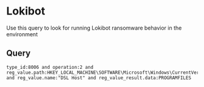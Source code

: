 # Lokibot

Use this query to look for running Lokibot ransomware behavior in the environment

## Query
```
type_id:8006 and operation:2 and reg_value.path:HKEY_LOCAL_MACHINE\SOFTWARE\Microsoft\Windows\CurrentVersion\Run and reg_value.name:"DSL Host" and reg_value_result.data:PROGRAMFILES

```
